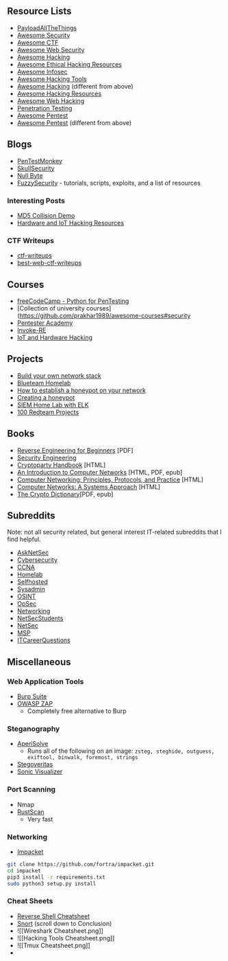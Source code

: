 ## Resource Lists
- [PayloadAllTheThings](https://github.com/swisskyrepo/PayloadsAllTheThings)
- [Awesome Security](https://github.com/sbilly/awesome-security)
- [Awesome CTF](https://github.com/apsdehal/awesome-ctf)
- [Awesome Web Security](https://github.com/qazbnm456/awesome-web-security)
- [Awesome Hacking](https://github.com/carpedm20/awesome-hacking)
- [Awesome Ethical Hacking Resources](https://github.com/husnainfareed/Awesome-Ethical-Hacking-Resources)
- [Awesome Infosec](https://github.com/onlurking/awesome-infosec)
- [Awesome Hacking Tools](https://github.com/jekil/awesome-hacking)
- [Awesome Hacking](https://github.com/Hack-with-Github/Awesome-Hacking) (different from above)
- [Awesome Hacking Resources](https://github.com/vitalysim/Awesome-Hacking-Resources)
- [Awesome Web Hacking](https://github.com/infoslack/awesome-web-hacking)
- [Penetration Testing](https://github.com/wtsxDev/Penetration-Testing)
- [Awesome Pentest](https://github.com/enaqx/awesome-pentest)
- [Awesome Pentest](https://github.com/Muhammd/Awesome-Pentest) (different from above)

## Blogs
- [PenTestMonkey](https://web.archive.org/web/20200831150802/http://pentestmonkey.net/)
- [SkullSecurity](https://blog.skullsecurity.org/)
- [Null Byte](https://null-byte.wonderhowto.com/)
- [FuzzySecurity](http://www.fuzzysecurity.com/) - tutorials, scripts, exploits, and a list of resources
### Interesting Posts
- [MD5 Collision Demo](https://www.mscs.dal.ca/~selinger/md5collision/)
- [Hardware and IoT Hacking Resources](https://medium.com/@DigitalAndrew/hardware-and-iot-hacking-resources-6b925632e2c6)
### CTF Writeups
- [ctf-writeups](https://github.com/hyperreality/ctf-writeups)
- [best-web-ctf-writeups](https://github.com/hyperreality/best-web-ctf-writeups)
## Courses
- [freeCodeCamp - Python for PenTesting](https://www.freecodecamp.org/learn/information-security/python-for-penetration-testing/)
- [Collection of university courses](https://github.com/prakhar1989/awesome-courses#security
- [Pentester Academy](https://www.pentesteracademy.com/topics)
- [Invoke-RE](https://training.invokere.com/)
- [IoT and Hardware Hacking](https://academy.tcm-sec.com/p/beginner-s-guide-to-iot-and-hardware-hacking)
 
## Projects
- [Build your own network stack](https://github.com/danistefanovic/build-your-own-x#build-your-own-network-stack)
- [Blueteam Homelab](https://github.com/aboutsecurity/blueteam_homelabs)
- [How to establish a honeypot on your network](https://www.comparitech.com/net-admin/how-to-establish-a-honeypot-on-your-network/)
- [Creating a honeypot](https://medium.com/@ecojumper30/creating-a-honeypot-f2b4cc33385a)
- [SIEM Home Lab with ELK](https://unicornsec.com/home/siem-home-lab-series-part-1)
- [100 Redteam Projects](https://github.com/kurogai/100-redteam-projects)

## Books
- [Reverse Engineering for Beginners](https://beginners.re/) \[PDF]
- [Security Engineering](https://www.cl.cam.ac.uk/~rja14/book.html)
- [Cryptoparty Handbook](https://cryptoparty.is/handbook//) \[HTML]
- [An Introduction to Computer Networks](https://intronetworks.cs.luc.edu/) \[HTML, PDF, epub]
- [Computer Networking: Principles, Protocols, and Practice](https://www.computer-networking.info/1st/html/index.html) \[HTML]
- [Computer Networks: A Systems Approach](https://book.systemsapproach.org/) \[HTML]
- [The Crypto Dictionary](https://www.crypto-dictionary.com/thebook/)\[PDF, epub]
## Subreddits
Note: not all security related, but general interest IT-related subreddits that I find helpful.

- [AskNetSec](https://old.reddit.com/r/AskNetsec/)
- [Cybersecurity](https://old.reddit.com/r/cybersecurity/)
- [CCNA](https://old.reddit.com/r/ccna)
- [Homelab](https://old.reddit.com/r/homelab/)
- [Selfhosted](https://old.reddit.com/r/selfhosted/)
- [Sysadmin](https://old.reddit.com/r/sysadmin/)
- [OSINT](https://old.reddit.com/r/OSINT/)
- [OpSec](https://old.reddit.com/r/opsec/)
- [Networking](https://old.reddit.com/r/networking/)
- [NetSecStudents](https://old.reddit.com/r/netsecstudents/)
- [NetSec](https://old.reddit.com/r/netsec/)
- [MSP](https://old.reddit.com/r/msp/)
- [ITCareerQuestions](https://old.reddit.com/r/ITCareerQuestions/)

## Miscellaneous
### Web Application Tools
- [Burp Suite](https://portswigger.net/burp)
- [OWASP ZAP](https://www.zaproxy.org/)
	- Completely free alternative to Burp
### Steganography
- [AperiSolve](https://github.com/Zeecka/AperiSolve)
	- Runs all of the following on an image: `zsteg, steghide, outguess, exiftool, binwalk, foremost, strings`
- [Stegoveritas](https://github.com/bannsec/stegoVeritas)
- [Sonic Visualizer](https://www.sonicvisualiser.org/)
### Port Scanning
- Nmap
- [RustScan](https://github.com/RustScan/RustScan)
	- Very fast
### Networking
- [Impacket](https://github.com/fortra/impacket)
```bash
git clone https://github.com/fortra/impacket.git
cd impacket
pip3 install -r requirements.txt
sudo python3 setup.py install
```
### Cheat Sheets
- [Reverse Shell Cheatsheet](https://github.com/swisskyrepo/PayloadsAllTheThings/blob/master/Methodology%20and%20Resources/Reverse%20Shell%20Cheatsheet.md#reverse-shell-cheat-sheet)
- [Snort](https://tryhackme.com/r/room/snort) (scroll down to Conclusion)
- ![[Wireshark Cheatsheet.png]]
- ![[Hacking Tools Cheatsheet.png]]
- ![[Tmux Cheatsheet.png]]
- 